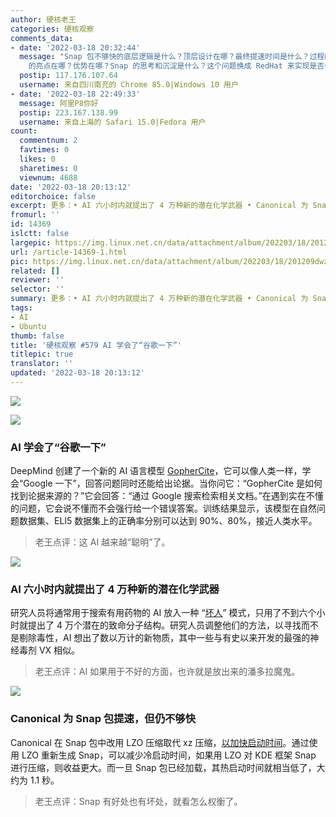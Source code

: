 ```yaml
---
author: 硬核老王
categories: 硬核观察
comments_data:
- date: '2022-03-18 20:32:44'
  message: "Snap 包不够快的底层逻辑是什么？顶层设计在哪？最终提速时间是什么？过程的抓手在哪？如何保证回答闭环？<br />\r\nSnap 比 Flatpak
    的亮点在哪？优势在哪？Snap 的思考和沉淀是什么？这个问题换成 RedHat 来实现是否会不一样？<br />\r\n在这之前，有自己的思考和沉淀吗？这些问题的颗粒度是怎样拆分的，能作为爆点，实现了用户对速度巨量提升的愿景吗？"
  postip: 117.176.107.64
  username: 来自四川南充的 Chrome 85.0|Windows 10 用户
- date: '2022-03-18 22:49:33'
  message: 阿里P8你好
  postip: 223.167.138.99
  username: 来自上海的 Safari 15.0|Fedora 用户
count:
  commentnum: 2
  favtimes: 0
  likes: 0
  sharetimes: 0
  viewnum: 4688
date: '2022-03-18 20:13:12'
editorchoice: false
excerpt: 更多：• AI 六小时内就提出了 4 万种新的潜在化学武器 • Canonical 为 Snap 包提速，但仍不够快
fromurl: ''
id: 14369
islctt: false
largepic: https://img.linux.net.cn/data/attachment/album/202203/18/201209dwz9334u767467ga.jpg
url: /article-14369-1.html
pic: https://img.linux.net.cn/data/attachment/album/202203/18/201209dwz9334u767467ga.jpg.thumb.jpg
related: []
reviewer: ''
selector: ''
summary: 更多：• AI 六小时内就提出了 4 万种新的潜在化学武器 • Canonical 为 Snap 包提速，但仍不够快
tags:
- AI
- Ubuntu
thumb: false
title: '硬核观察 #579 AI 学会了“谷歌一下”'
titlepic: true
translator: ''
updated: '2022-03-18 20:13:12'
---
```


![](/data/attachment/album/202203/18/201209dwz9334u767467ga.jpg)


![](/data/attachment/album/202203/18/201219i541x5narrzama14.jpg)


### AI 学会了“谷歌一下”


DeepMind 创建了一个新的 AI 语言模型 [GopherCite](https://deepmind.com/research/publications/2022/GopherCite-Teaching-Language-Models-To-Support-Answers-With-Verified-Quotes)，它可以像人类一样，学会“Google 一下”，回答问题同时还能给出论据。当你问它：“GopherCite 是如何找到论据来源的？”它会回答：“通过 Google 搜索检索相关文档。”在遇到实在不懂的问题，它会说不懂而不会强行给一个错误答案。训练结果显示，该模型在自然问题数据集、ELI5 数据集上的正确率分别可以达到 90%、80%，接近人类水平。



> 
> 老王点评：这 AI 越来越“聪明”了。
> 
> 
> 


![](/data/attachment/album/202203/18/201228kzi6fpe6fitcz0zz.jpg)


### AI 六小时内就提出了 4 万种新的潜在化学武器


研究人员将通常用于搜索有用药物的 AI 放入一种 “[坏人](https://www.theverge.com/2022/3/17/22983197/ai-new-possible-chemical-weapons-generative-models-vx)” 模式，只用了不到六个小时就提出了 4 万个潜在的致命分子结构。研究人员调整他们的方法，以寻找而不是剔除毒性，AI 想出了数以万计的新物质，其中一些与有史以来开发的最强的神经毒剂 VX 相似。



> 
> 老王点评：AI 如果用于不好的方面，也许就是放出来的潘多拉魔鬼。
> 
> 
> 


![](/data/attachment/album/202203/18/201251xeskqb5lsnkf5k5r.jpg)


### Canonical 为 Snap 包提速，但仍不够快


Canonical 在 Snap 包中改用 LZO 压缩取代 xz 压缩，[以加快启动时间](https://www.phoronix.com/scan.php?page=news_item&px=Ubuntu-Faster-KDE-Snaps-LZO)。通过使用 LZO 重新生成 Snap，可以减少冷启动时间，如果用 LZO 对 KDE 框架 Snap 进行压缩，则收益更大。而一旦 Snap 包已经加载，其热启动时间就相当低了，大约为 1.1 秒。



> 
> 老王点评：Snap 有好处也有坏处，就看怎么权衡了。
> 
> 
>